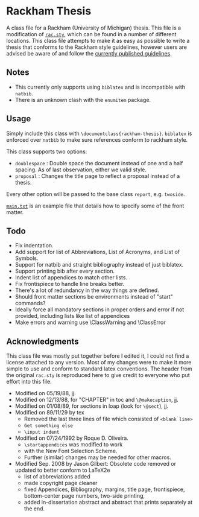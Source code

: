 Rackham Thesis
==============

A class file for a Rackham (University of Michigan) thesis.
This file is a modification of [`rac.sty`](http://clasp.engin.umich.edu/pages/current/dissertation-template), which can be found in a number of different locations.
This class file attempts to make it as easy as possible to write a thesis that conforms to the Rackham style guidelines, however users are advised be aware of and follow the [currently published guidelines](http://www.rackham.umich.edu/current-students/dissertation/the-dissertation).


Notes
-----

- This currently only supports using `biblatex` and is incompatible with `natbib`.
- There is an unknown clash with the `enumitem` package.

Usage
-----

Simply include this class with `\documentclass{rackham-thesis}`.
`biblatex` is enforced over `natbib` to make sure references conform to rackham style.

This class supports two options:

- `doublespace` : Double space the document instead of one and a half spacing.
   As of last observation, either we valid style.
- `proposal` : Changes the title page to reflect a proposal instead of a thesis.

Every other option will be passed to the base class `report`, e.g. `twoside`.

[`main.txt`](main.txt) is an example file that details how to specify some of the front matter.


Todo
----

- Fix indentation.
- Add support for list of Abbreviations, List of Acronyms, and List of Symbols.
- Support for natbib and straight bibliography instead of just biblatex.
- Support printing bib after every section.
- Indent list of appendices to match other lists.
- Fix frontispiece to handle line breaks better.
- There's a lot of redundancy in the way things are defined.
- Should front matter sections be environments instead of "start" commands?
- Ideally force all mandatory sections in proper orders and error if not provided, including lists like list of appendices 
- Make errors and warning use \ClassWarning and \ClassError

Acknowledgments
---------------

This class file was mostly put together before I edited it, I could not find a license attached to any version.
Most of my changes were to make it more simple to use and conform to standard latex conventions.
The header from the original `rac.sty` is reproduced here to give credit to everyone who put effort into this file.

- Modified on 05/19/88, jj.
- Modified on 12/13/88, for "CHAPTER" in toc and `\@makecaption`, jj.
- Modified on 01/08/89, for sections in loap (look for `\@sect`), jj.
- Modified on 89/11/29  by tex
  - Removed the last three lines of file which consisted of `<blank line>`
  - `Get something else`
  - `\input indent`
- Modified on 07/24/1992 by Roque D. Oliveira.
  - `\startappendices` was modified to work
  - with the New Font Selection Scheme.
  - Further (similar) changes may be needed for other macros.
- Modified Sep. 2008 by Jason Gilbert: Obsolete code removed or updated to better conform to LaTeX2e
  - list of abbreviations added 
  - made copyright page cleaner
  - fixed Appendices, Bibliography, margins, title page, frontispiece, bottom-center page numbers, two-side printing,
  - added in-dissertation abstract and abstract that prints separately at the end.
